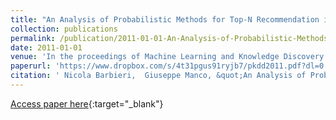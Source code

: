 ```yaml
---
title: "An Analysis of Probabilistic Methods for Top-N Recommendation in Collaborative Filtering"
collection: publications
permalink: /publication/2011-01-01-An-Analysis-of-Probabilistic-Methods-for-Top-N-Recommendation-in-Collaborative-Filtering
date: 2011-01-01
venue: 'In the proceedings of Machine Learning and Knowledge Discovery in Databases - European Conference, ECML PKDD 2011, Athens, Greece, September 5-9, 2011'
paperurl: 'https://www.dropbox.com/s/4t31pgus91ryjb7/pkdd2011.pdf?dl=0'
citation: ' Nicola Barbieri,  Giuseppe Manco, &quot;An Analysis of Probabilistic Methods for Top-N Recommendation in Collaborative Filtering.&quot; In the proceedings of Machine Learning and Knowledge Discovery in Databases - European Conference, ECML PKDD 2011, Athens, Greece, September 5-9, 2011, 2011.'
---
```

[Access paper here](https://www.dropbox.com/s/4t31pgus91ryjb7/pkdd2011.pdf?dl=0){:target="_blank"}
